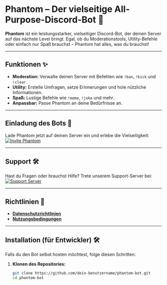# Phantom – Der vielseitige All-Purpose-Discord-Bot 👻

**Phantom** ist ein leistungsstarker, vielseitiger Discord-Bot, der deinen Server auf das nächste Level bringt. Egal, ob du Moderationstools, Utility-Befehle oder einfach nur Spaß brauchst – Phantom hat alles, was du brauchst!

---

## Funktionen ✨
- **Moderation:** Verwalte deinen Server mit Befehlen wie `!ban`, `!kick` und `!clear`.  
- **Utility:** Erstelle Umfragen, setze Erinnerungen und hole nützliche Informationen.  
- **Spaß:** Lustige Befehle wie `!meme`, `!joke` und mehr.  
- **Anpassbar:** Passe Phantom an deine Bedürfnisse an.  

---

## Einladung des Bots 🚀
Lade Phantom jetzt auf deinen Server ein und erlebe die Vielseitigkeit:  
[![Invite Phantom](https://img.shields.io/badge/Invite-Phantom-blue?style=for-the-badge&logo=discord)](https://discord.com/oauth2/authorize?client_id=DEINE_BOT_ID&scope=bot&permissions=8)

---

## Support 🛠️
Hast du Fragen oder brauchst Hilfe? Trete unserem Support-Server bei:  
[![Support Server](https://img.shields.io/badge/Support-Server-green?style=for-the-badge&logo=discord)](https://discord.gg/DEIN_SUPPORT_SERVER_LINK)

---

## Richtlinien 📜
- **[Datenschutzrichtlinien](https://vqvzi.github.io/phantom/datenschutz.md)**  
- **[Nutzungsbedingungen](https://vqvzi.github.io/phantom/nutzungsbedingungen.md)**  

---

## Installation (für Entwickler) 🛠️
Falls du den Bot selbst hosten möchtest, folge diesen Schritten:

1. **Klonen des Repositories:**  
   ```bash
   git clone https://github.com/dein-benutzername/phantom-bot.git
   cd phantom-bot
   ```
